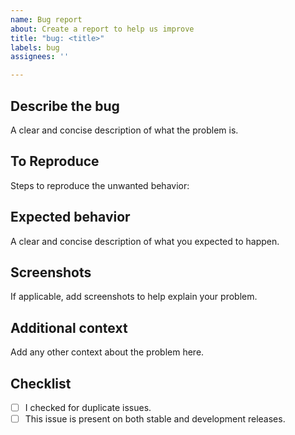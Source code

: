 ```yaml
---
name: Bug report
about: Create a report to help us improve
title: "bug: <title>"
labels: bug
assignees: ''

---
```


## Describe the bug
A clear and concise description of what the problem is.

## To Reproduce
Steps to reproduce the unwanted behavior:

## Expected behavior
A clear and concise description of what you expected to happen.

## Screenshots
If applicable, add screenshots to help explain your problem.

## Additional context
Add any other context about the problem here.

## Checklist
- [ ] I checked for duplicate issues.
- [ ] This issue is present on both stable and development releases.
